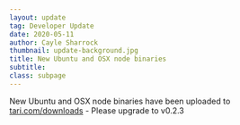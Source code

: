 ```yaml
---
layout: update
tag: Developer Update
date: 2020-05-11
author: Cayle Sharrock
thumbnail: update-background.jpg
title: New Ubuntu and OSX node binaries
subtitle: 
class: subpage
---
```


New Ubuntu and OSX node binaries have been uploaded to [tari.com/downloads](https://tari.com/downloads) - Please upgrade to v0.2.3